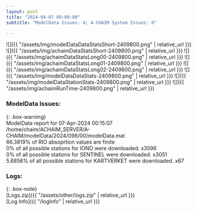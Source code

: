 ```yaml
---
layout: post
title: "2024-04-07 00:00:00"
subtitle: "ModelData Issues: 4; A-CHAIM System Issues: 0"

---
```


![]({{ "/assets/img/modelDataDataStatsShort-2409800.png" | relative_url }})
![]({{ "/assets/img/achaimDataStatsShort-2409800.png" | relative_url }})
![]({{ "/assets/img/achaimDataStatsLong00-2409800.png" | relative_url }})
![]({{ "/assets/img/achaimDataStatsLong01-2409800.png" | relative_url }})
![]({{ "/assets/img/achaimDataStatsLong02-2409800.png" | relative_url }})
![]({{ "/assets/img/modelDataDataStats-2409800.png" | relative_url }})
![]({{ "/assets/img/modelDataStationStats-2409800.png" | relative_url }})
![]({{ "/assets/img/achaimRunTime-2409800.png" | relative_url }})


### ModelData Issues:  
  
{: .box-warning}  
 ModelData report for 07-Apr-2024 00:15:07   
 /home/chaim/ACHAIM_SERVER/A-CHAIM/modelData/2024/098/00/modelData.mat   
 66.3819% of RIO absoprtion values are finite   
 0% of all possible stations for IONO were downloaded. x3596   
 0% of all possible stations for SENTINEL were downloaded. x3051   
 5.6856% of all possible stations for KARTVERKET were downloaded. x67   
  


### Logs:  
  
{: .box-note}  
[Logs.zip]({{ "/assets/other/logs.zip" | relative_url }})  
[Log Info]({{ "/logInfo" | relative_url }})  

